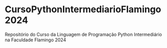 # CursoPythonIntermediarioFlamingo2024
Repositório do Curso da Linguagem de Programação Python Intermediário na Faculdade Flamingo 2024
